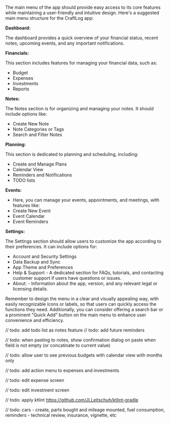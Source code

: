 The main menu of the app should provide easy access to its core features while maintaining a user-friendly and intuitive design. Here's a suggested main menu structure for the CraftLog app:

**Dashboard:**

The dashboard provides a quick overview of your financial status, recent notes, upcoming events, and any important notifications.

**Financials:**

This section includes features for managing your financial data, such as:
* Budget
* Expenses
* Investments
* Reports

**Notes:**

The Notes section is for organizing and managing your notes. It should include options like:
* Create New Note
* Note Categories or Tags
* Search and Filter Notes

**Planning:**

This section is dedicated to planning and scheduling, including:
* Create and Manage Plans
* Calendar View
* Reminders and Notifications
* TODO lists

**Events:**

* Here, you can manage your events, appointments, and meetings, with features like:
* Create New Event
* Event Calendar
* Event Reminders

**Settings:**

The Settings section should allow users to customize the app according to their preferences. It can include options for:
* Account and Security Settings
* Data Backup and Sync
* App Theme and Preferences
* Help & Support - A dedicated section for FAQs, tutorials, and contacting customer support if users have questions or issues.
* About: - Information about the app, version, and any relevant legal or licensing details.

Remember to design the menu in a clear and visually appealing way, with easily recognizable icons or labels, so that users can quickly access the functions they need. Additionally, you can consider offering a search bar or a prominent "Quick Add" button on the main menu to enhance user convenience and efficiency.




// todo: add todo list as notes feature
// todo: add future reminders

// todo: when pasting to notes, show confirmation dialog on paste when field is not empty (or concatinate to current value)

// todo: allow user to see previous budgets with calendar view with months only

// todo: add action menu to expenses and investments

// todo: edit expense screen

// todo: edit investment screen

// todo: apply ktlint https://github.com/JLLeitschuh/ktlint-gradle

// todo: cars - create, parts bought and mileage mounted, fuel consumption, reminders - technical review, insurance, vignette, etc